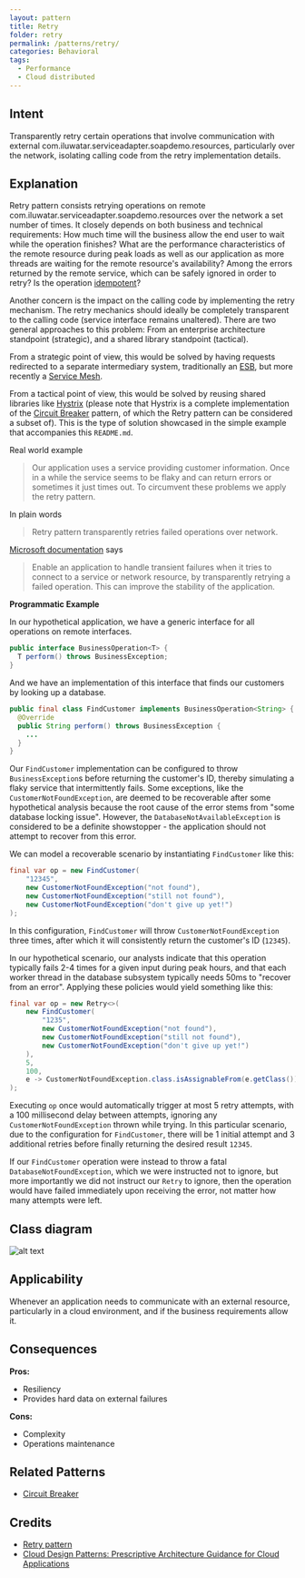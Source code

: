 ```yaml
---
layout: pattern
title: Retry
folder: retry
permalink: /patterns/retry/
categories: Behavioral
tags:
  - Performance
  - Cloud distributed
---
```


## Intent

Transparently retry certain operations that involve communication with external com.iluwatar.serviceadapter.soapdemo.resources, 
particularly over the network, isolating calling code from the retry implementation details.

## Explanation

Retry pattern consists retrying operations on remote com.iluwatar.serviceadapter.soapdemo.resources over the network a set number of 
times. It closely depends on both business and technical requirements: How much time will the 
business allow the end user to wait while the operation finishes? What are the performance 
characteristics of the remote resource during peak loads as well as our application as more threads
are waiting for the remote resource's availability? Among the errors returned by the remote service, 
which can be safely ignored in order to retry? Is the operation 
[idempotent](https://en.wikipedia.org/wiki/Idempotence)?

Another concern is the impact on the calling code by implementing the retry mechanism. The retry 
mechanics should ideally be completely transparent to the calling code (service interface remains 
unaltered). There are two general approaches to this problem: From an enterprise architecture 
standpoint (strategic), and a shared library standpoint (tactical).

From a strategic point of view, this would be solved by having requests redirected to a separate 
intermediary system, traditionally an [ESB](https://en.wikipedia.org/wiki/Enterprise_service_bus), 
but more recently a [Service Mesh](https://medium.com/microservices-in-practice/service-mesh-for-microservices-2953109a3c9a).

From a tactical point of view, this would be solved by reusing shared libraries like 
[Hystrix](https://github.com/Netflix/Hystrix) (please note that Hystrix is a complete implementation 
of the [Circuit Breaker](https://java-design-patterns.com/patterns/circuit-breaker/) pattern, of 
which the Retry pattern can be considered a subset of). This is the type of solution showcased in 
the simple example that accompanies this `README.md`.

Real world example

> Our application uses a service providing customer information. Once in a while the service seems 
> to be flaky and can return errors or sometimes it just times out. To circumvent these problems we 
> apply the retry pattern. 

In plain words

> Retry pattern transparently retries failed operations over network. 

[Microsoft documentation](https://docs.microsoft.com/en-us/azure/architecture/patterns/retry) says

> Enable an application to handle transient failures when it tries to connect to a service or 
> network resource, by transparently retrying a failed operation. This can improve the stability of 
> the application.

**Programmatic Example**

In our hypothetical application, we have a generic interface for all operations on remote 
interfaces.

```java
public interface BusinessOperation<T> {
  T perform() throws BusinessException;
}
```

And we have an implementation of this interface that finds our customers by looking up a database.

```java
public final class FindCustomer implements BusinessOperation<String> {
  @Override
  public String perform() throws BusinessException {
    ...
  }
}
```

Our `FindCustomer` implementation can be configured to throw `BusinessException`s before returning 
the customer's ID, thereby simulating a flaky service that intermittently fails. Some exceptions, 
like the `CustomerNotFoundException`, are deemed to be recoverable after some hypothetical analysis 
because the root cause of the error stems from "some database locking issue". However, the 
`DatabaseNotAvailableException` is considered to be a definite showstopper - the application should 
not attempt to recover from this error.

We can model a recoverable scenario by instantiating `FindCustomer` like this:

```java
final var op = new FindCustomer(
    "12345",
    new CustomerNotFoundException("not found"),
    new CustomerNotFoundException("still not found"),
    new CustomerNotFoundException("don't give up yet!")
);
```

In this configuration, `FindCustomer` will throw `CustomerNotFoundException` three times, after 
which it will consistently return the customer's ID (`12345`).

In our hypothetical scenario, our analysts indicate that this operation typically fails 2-4 times 
for a given input during peak hours, and that each worker thread in the database subsystem typically 
needs 50ms to "recover from an error". Applying these policies would yield something like this:

```java
final var op = new Retry<>(
    new FindCustomer(
        "1235",
        new CustomerNotFoundException("not found"),
        new CustomerNotFoundException("still not found"),
        new CustomerNotFoundException("don't give up yet!")
    ),
    5,
    100,
    e -> CustomerNotFoundException.class.isAssignableFrom(e.getClass())
);
```

Executing `op` once would automatically trigger at most 5 retry attempts, with a 100 millisecond 
delay between attempts, ignoring any `CustomerNotFoundException` thrown while trying. In this 
particular scenario, due to the configuration for `FindCustomer`, there will be 1 initial attempt 
and 3 additional retries before finally returning the desired result `12345`.

If our `FindCustomer` operation were instead to throw a fatal `DatabaseNotFoundException`, which we 
were instructed not to ignore, but more importantly we did not instruct our `Retry` to ignore, then 
the operation would have failed immediately upon receiving the error, not matter how many attempts 
were left.

## Class diagram

![alt text](./etc/retry.png "Retry")

## Applicability

Whenever an application needs to communicate with an external resource, particularly in a cloud 
environment, and if the business requirements allow it.

## Consequences

**Pros:** 

* Resiliency
* Provides hard data on external failures

**Cons:** 

* Complexity
* Operations maintenance

## Related Patterns

* [Circuit Breaker](https://java-design-patterns.com/patterns/circuit-breaker/)

## Credits

* [Retry pattern](https://docs.microsoft.com/en-us/azure/architecture/patterns/retry)
* [Cloud Design Patterns: Prescriptive Architecture Guidance for Cloud Applications](https://www.amazon.com/gp/product/1621140369/ref=as_li_tl?ie=UTF8&tag=javadesignpat-20&camp=1789&creative=9325&linkCode=as2&creativeASIN=1621140369&linkId=3e3f686af5e60a7a453b48adb286797b)
